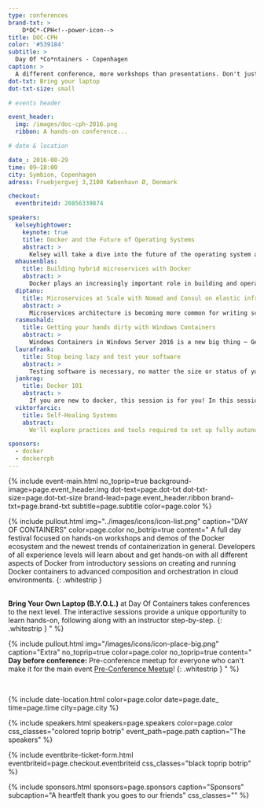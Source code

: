 ```yaml
---
type: conferences
brand-txt: >
    D*OC*-CPH<!--power-icon-->
title: DOC-CPH
color: '#539184'
subtitle: >
  Day Of *Co*ntainers - Copenhagen
caption: >
  A different conference, more workshops than presentations. Don't just listen - work and learn. Bring your laptop; we'll be hacking containers all day
dot-txt: Bring your laptop
dot-txt-size: small

# events header

event_header:
  img: /images/doc-cph-2016.png
  ribbon: A hands-on conference...

# date & location

date_: 2016-08-29
time: 09—18:00
city: Symbion, Copenhagen
adress: Fruebjergvej 3,2100 København Ø, Denmark

checkout:
  eventbriteid: 20856339874

speakers:
  kelseyhightower:
    keynote: true
    title: Docker and the Future of Operating Systems
    abstract: >
      Kelsey will take a dive into the future of the operating system and how containers have the potential to destroy the Linux distro as we know it.
  mhausenblas:
    title: Building hybrid microservices with Docker
    abstract: >
      Docker plays an increasingly important role in building and operating modern applications, both on-premises and in the cloud. In this introductory workshop, you will get an end-to-end understanding of Linux containers and how to operate and orchestrate them at scale. The course will teach you about the low-level concepts that make up Linux containers, how to deploy Docker containers, and how to orchestrate them using tools like Kubernetes and Mesos Marathon
  diptanu:
    title: Microservices at Scale with Nomad and Consul on elastic infrastructure
    abstract: >
      Microservices architecture is becoming more common for writing scalable modern services targeted for public and private clouds. However, the architecture brings in with itself a lot of challenges with respect to availability, reliable inter-process communication across services, deployment orchestration and operations. In this talk, I will go into how to design and run Microservices at scale on Docker and elastic infrastructure.
  rasmushald:
    title: Getting your hands dirty with Windows Containers
    abstract: >
      Windows Containers in Windows Server 2016 is a new big thing – Get a solid introduction to the upcoming Windows and Hyper-V Containers that will be part of the next release of Windows Server.
  laurafrank:
    title: Stop being lazy and test your software
    abstract: >
      Testing software is necessary, no matter the size or status of your company. Introducing Docker to your development workflow can help you write and run your testing frameworks more efficiently, so that you can always deliver your best product to your customers and there are no excuses for not writing tests anymore.
  jankrag:
    title: Docker 101
    abstract: >
      If you are new to docker, this session is for you! In this sessions you will learn all the basics of docker and its main components. We will go through the the concept of containers, writing your own docker files, connecting data volumes, and basic orchestration with compose and swarm. Bring your laptops!
  viktorfarcic:
    title: Self-Healing Systems
    abstract:
      We'll explore practices and tools required to set up fully autonomous self-healing systems capable of both reactive recuperation from failures and proactive predictions of steps that should be taken to prevent failures before they happen.   We'll use tools like Docker, Docker Swarm, Docker Compose, Consul, Consul Template, Registrator and Jenkins to design and develop a system that is continuously deploying services packed as containers and performs actions that will recuperate it from failures and scale or de-scale depending on historical records.

sponsors:
  - docker
  - dockercph
---
```


{% include event-main.html
no_toprip=true
background-image=page.event_header.img
dot-text=page.dot-txt
dot-txt-size=page.dot-txt-size
brand-lead=page.event_header.ribbon
brand-txt=page.brand-txt
subtitle=page.subtitle
color=page.color %}

{% include pullout.html
img="../images/icons/icon-list.png"
caption="DAY OF CONTAINERS"
color=page.color
no_botrip=true
content="
A full day festival focused on hands-on workshops and demos of the Docker ecosystem and the newest trends of containerization in general. Developers of all experience levels will learn about and get hands-on with all different aspects of Docker from introductory sessions on creating and running Docker containers to advanced composition and orchestration in cloud environments.
{: .whitestrip }  
 <br />

**Bring Your Own Laptop (B.Y.O.L.)** at Day Of Containers takes conferences to the next level. The interactive sessions provide a unique opportunity to learn hands-on, following along with an instructor step-by-step.
{: .whitestrip }
"
%}

{% include pullout.html
img="/images/icons/icon-place-big.png"
caption="Extra"
no_toprip=true
color=page.color
no_toprip=true
content="
**Day before conference:** Pre-conference meetup for everyone who can't make it for the main event [Pre-Conference Meetup](http://www.meetup.com/Docker-Copenhagen/events/231588987/)!
{: .whitestrip }
"
%}

<br/>

{% include date-location.html
color=page.color
date=page.date_
time=page.time
city=page.city %}

{% include speakers.html
speakers=page.speakers
color=page.color
css_classes="colored toprip botrip"
event_path=page.path
caption="The speakers" %}

{% include eventbrite-ticket-form.html
eventbriteid=page.checkout.eventbriteid
css_classes="black toprip botrip" %}

{% include sponsors.html
sponsors=page.sponsors
caption="Sponsors"
subcaption="A heartfelt thank you goes to our friends"
css_classes="" %}
